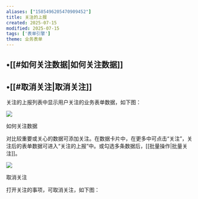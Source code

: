 ```yaml
---
aliases: ["1585496205470909452"]
title: 关注的上报
created: 2025-07-15
modified: 2025-07-15
tags: ['表单引擎']
theme: 业务表单
---
```


## •[[#如何关注数据|如何关注数据]]

## •[[#取消关注|取消关注]]

关注的上报列表中显示用户关注的业务表单数据，如下图：

![](https://myhelpdoc.oss-cn-heyuan.aliyuncs.com/mdimages/1f53a4e2ea5381e75a7f4295c24f7ca5.jpg)

如何关注数据

对比较重要或关心的数据可添加关注。在数据卡片中，在更多中可点击“关注”，关注后的表单数据可进入“关注的上报”中。或勾选多条数据后，[[批量操作|批量关注]]。

![](https://myhelpdoc.oss-cn-heyuan.aliyuncs.com/mdimages/b379f6ff355d6dcee594f21982318829.jpg)

取消关注

打开关注的事项，可取消关注，如下图：

